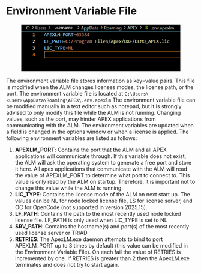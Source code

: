 # Environment Variable File

<figure><img src=".gitbook/assets/ALMenvFile.png" alt=""><figcaption></figcaption></figure>

The environment variable file stores information as key=value pairs. This file is modified when the ALM changes licenses modes, the license path, or the port. The environment variable file is located at `C:\Users\<user>\AppData\Roaming\APEX\.env.apexlm` The environment variable file can be modified manually in a text editor such as notepad, but it is strongly advised to only modify this file while the ALM is not running. Changing values, such as the port, may hinder APEX applications from communicating with the ALM. The environment variables are updated when a field is changed in the options window or when a license is applied. The following environment variables are listed as follows:

1. **APEXLM\_PORT**: Contains the port that the ALM and all APEX applications will communicate through. If this variable does not exist, the ALM will ask the operating system to generate a free port and store it here. All apex applications that communicate with the ALM will read the value of APEXLM\_PORT to determine what port to connect to. This value is only read by the ALM on startup. Therefore, it is important not to change this value while the ALM is running.
2. **LIC\_TYPE**: Contains the license mode of the ALM on next start up. The values can be NL for node locked license file, LS for license server, and OC for OpenCode (not supported in version 2025.15).
3. **LF\_PATH**: Contains the path to the most recently used node locked license file. LF\_PATH is only used when LIC\_TYPE is set to NL
4. **SRV\_PATH**: Contains the hostname(s) and port(s) of the most recently used license server or TRIAD
5. **RETRIES**: The ApexLM.exe daemon attempts to bind to port APEXLM\_PORT up to 3 times by default (this value can be modified in the Environment Variable File). On each fail the value of RETRIES is incremented by one. If RETRIES is greater than 2 then the ApexLM.exe terminates and does not try to start again.
